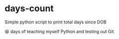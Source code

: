# days-count
Simple python script to print total days since DOB

:laughing: days of teaching myself Python and testing out Git
